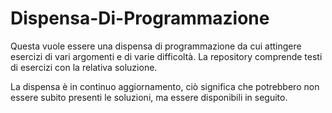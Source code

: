 # Dispensa-Di-Programmazione

Questa vuole essere una dispensa di programmazione da cui attingere esercizi di vari argomenti e di varie difficoltà. 
La repository comprende testi di esercizi con la relativa soluzione. 

La dispensa è in continuo aggiornamento, ciò significa che potrebbero non essere subito presenti le soluzioni, ma essere disponibili in seguito.
